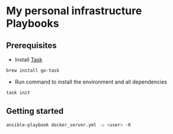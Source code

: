 # My personal infrastructure Playbooks

## Prerequisites

- Install [Task](https://taskfile.dev/)

```sh
brew install go-task
```

- Run command to install the environment and all dependencies

```sh
task init
```

## Getting started

```sh
ansible-playbook docker_server.yml -u <user> -K
```
